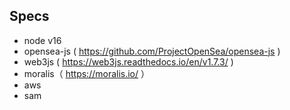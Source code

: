 ## Specs

- node v16
- opensea-js ( https://github.com/ProjectOpenSea/opensea-js )
- web3js ( https://web3js.readthedocs.io/en/v1.7.3/ )
- moralis（ https://moralis.io/ ）
- aws
- sam
